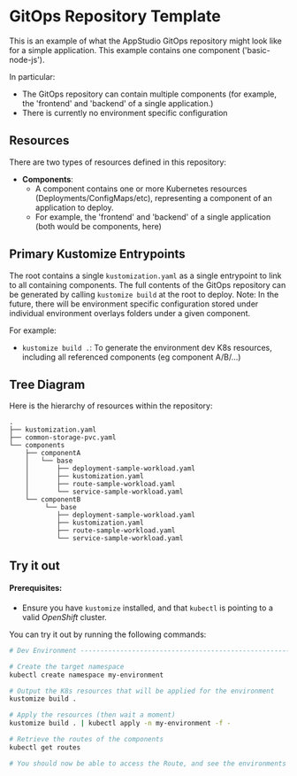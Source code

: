 # GitOps Repository Template

This is an example of what the AppStudio GitOps repository might look like for a simple application. This example contains one component ('basic-node-js').

In particular:
- The GitOps repository can contain multiple components (for example, the 'frontend' and 'backend' of a single application.)
- There is currently no environment specific configuration

## Resources

There are two types of resources defined in this repository:
- **Components**: 
    - A component contains one or more Kubernetes resources (Deployments/ConfigMaps/etc), representing a component of an application to deploy.
    - For example, the 'frontend' and 'backend' of a single application (both would be components, here)

## Primary Kustomize Entrypoints

The root contains a single `kustomization.yaml` as a single entrypoint to link to all containing components. The full contents of the GitOps repository can be generated by calling `kustomize build` at the root to deploy.
Note: In the future, there will be environment specific configuration stored under individual environment overlays folders under a given component.

For example:
- `kustomize build .`: To generate the environment dev K8s resources, including all referenced components (eg component A/B/...)

## Tree Diagram

Here is the hierarchy of resources within the repository:

```
.
├── kustomization.yaml
├── common-storage-pvc.yaml
└── components
    ├── componentA
    │   └── base
    │       ├── deployment-sample-workload.yaml
    │       ├── kustomization.yaml
    │       ├── route-sample-workload.yaml
    │       └── service-sample-workload.yaml
    └── componentB
         └── base
            ├── deployment-sample-workload.yaml
            ├── kustomization.yaml
            ├── route-sample-workload.yaml
            └── service-sample-workload.yaml
```


## Try it out

#### Prerequisites:
- Ensure you have `kustomize` installed, and that `kubectl` is pointing to a valid *OpenShift* cluster.

You can try it out by running the following commands:
```bash
# Dev Environment -------------------------------------------------------------

# Create the target namespace
kubectl create namespace my-environment

# Output the K8s resources that will be applied for the environment
kustomize build .

# Apply the resources (then wait a moment)
kustomize build . | kubectl apply -n my-environment -f -

# Retrieve the routes of the components
kubectl get routes

# You should now be able to access the Route, and see the environments variables output by that Route.
```

